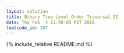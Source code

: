 ```yaml
---
layout: solution
title: Binary Tree Level Order Traversal II
date: Thu Feb  4 11:50:05 PST 2016
leetcode_id: 107
---
```

{% include_relative README.md %}
